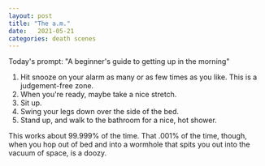 ```yaml
---
layout: post
title: "The a.m."
date:   2021-05-21
categories: death scenes
---
```

Today's prompt: "A beginner's guide to getting up in the morning"

1. Hit snooze on your alarm as many or as few times as you like. This is a judgement-free zone.
2. When you're ready, maybe take a nice stretch.
3. Sit up.
4. Swing your legs down over the side of the bed. 
5. Stand up, and walk to the bathroom for a nice, hot shower.

This works about 99.999% of the time. That .001% of the time, though, when you hop out of bed and into a wormhole that spits you out into the vacuum of space, is a doozy.
